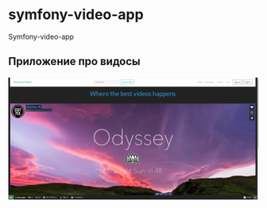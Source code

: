 # symfony-video-app
Symfony-video-app
## Приложение про видосы
![screen](https://github.com/tugaimv/symfony-video-app/blob/master/assets/css/simple_video_app.png)
